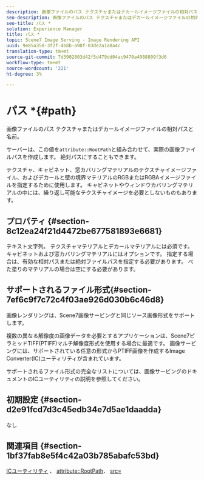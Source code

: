 ```yaml
---
description: 画像ファイルのパス テクスチャまたはデカールイメージファイルの相対パスと名前。
seo-description: 画像ファイルのパス テクスチャまたはデカールイメージファイルの相対パスと名前。
seo-title: パス *
solution: Experience Manager
title: パス *
topic: Scene7 Image Serving - Image Rendering API
uuid: 9e85a358-3f2f-4b8b-a98f-03de2a1a8a4c
translation-type: tm+mt
source-git-commit: 7d3902803d42f5d479dd04ac9470a4088809f3d6
workflow-type: tm+mt
source-wordcount: '221'
ht-degree: 3%

---
```



# パス *{#path}

画像ファイルのパス テクスチャまたはデカールイメージファイルの相対パスと名前。

サーバーは、この値を`attribute::RootPath`と組み合わせて、実際の画像ファイルパスを作成します。 絶対パスにすることもできます。

テクスチャ、キャビネット、窓カバリングマテリアルのテクスチャイメージファイル、およびデカールと壁の境界マテリアルのRGBまたはRGBAイメージファイルを指定するために使用します。 キャビネットやウィンドウカバリングマテリアルの中には、繰り返し可能なテクスチャイメージを必要としないものもあります。

## プロパティ {#section-8c12ea24f21d4472be677581893e6681}

テキスト文字列。 テクスチャマテリアルとデカールマテリアルには必須です。キャビネットおよび窓カバリングマテリアルにはオプションです。 指定する場合は、有効な相対パスまたは絶対ファイルパスを指定する必要があります。 べた塗りのマテリアルの場合は空にする必要があります。

## サポートされるファイル形式{#section-7ef6c9f7c72c4f03ae926d030b6c46d8}

画像レンダリングは、Scene7画像サービングと同じソース画像形式をサポートします。

複数の異なる解像度の画像データを必要とするアプリケーションは、Scene7ピラミッドTIFF(PTIFF)マルチ解像度形式を使用する場合に最適です。 画像サービングには、サポートされている任意の形式からPTIFF画像を作成するImage Converter(IC)ユーティリティが含まれています。

サポートされるファイル形式の完全なリストについては、画像サービングのドキュメントのICユーティリティの説明を参照してください。

## 初期設定 {#section-d2e91fcd7d3c45edb34e7d5ae1daadda}

なし

## 関連項目 {#section-1bf37fab8e5f4c42a03b785abafc53bd}

[ICユーティリティ](/help/aem-is-ir-api/is-api/is-utils/utilities/r-ic.md) 、 [attribute::RootPath](/help/aem-is-ir-api/ir-api/material-cat/image-rendering-api-ref/c-ir-material-catalog/c-ir-attributes-reference/r-ir-rootpath.md)、 [src=](/help/aem-is-ir-api/ir-api/http-protocol/image-rendering-api-ref/c-ir-http-protocol-ref/c-ir-http-protocol-command-reference/r-ir-src.md)
